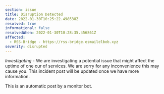 ```yaml
---
section: issue
title: Disruption Detected
date: 2022-01-30T10:25:22.498538Z
resolved: true
informational: false
resolvedWhen: 2022-01-30T10:28:35.456861Z
affected:
  - RSS-Bridge - https://rss-bridge.esmailelbob.xyz
severity: disrupted
---
```

*Investigating* - We are investigating a potential issue that might affect the uptime of one our of services. We are sorry for any inconvenience this may cause you. This incident post will be updated once we have more information.

This is an automatic post by a monitor bot.
        